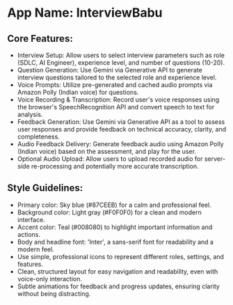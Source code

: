 # **App Name**: InterviewBabu

## Core Features:

- Interview Setup: Allow users to select interview parameters such as role (SDLC, AI Engineer), experience level, and number of questions (10-20).
- Question Generation: Use Gemini via Generative API to generate interview questions tailored to the selected role and experience level.
- Voice Prompts: Utilize pre-generated and cached audio prompts via Amazon Polly (Indian voice) for questions.
- Voice Recording & Transcription: Record user's voice responses using the browser's SpeechRecognition API and convert speech to text for analysis.
- Feedback Generation: Use Gemini via Generative API as a tool to assess user responses and provide feedback on technical accuracy, clarity, and completeness.
- Audio Feedback Delivery: Generate feedback audio using Amazon Polly (Indian voice) based on the assessment, and play for the user.
- Optional Audio Upload: Allow users to upload recorded audio for server-side re-processing and potentially more accurate transcription.

## Style Guidelines:

- Primary color: Sky blue (#87CEEB) for a calm and professional feel.
- Background color: Light gray (#F0F0F0) for a clean and modern interface.
- Accent color: Teal (#008080) to highlight important information and actions.
- Body and headline font: 'Inter', a sans-serif font for readability and a modern feel.
- Use simple, professional icons to represent different roles, settings, and features.
- Clean, structured layout for easy navigation and readability, even with voice-only interaction.
- Subtle animations for feedback and progress updates, ensuring clarity without being distracting.